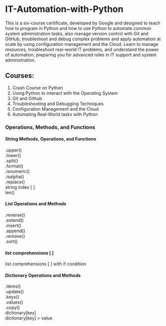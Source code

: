 # IT-Automation-with-Python
This is a six-course certificate, developed by Google and designed to teach how to program in Python and how to use Python to automate common system administration tasks, also manage version control with Git and GitHub, troubleshoot and debug complex problems and apply automation at scale by using configuration management and the Cloud. Learn to manage resources, troubleshoot real-world IT problems, and understand the power of automation, preparing you for advanced roles in IT support and system administration.

## Courses: 
1. Crash Course on Python 
2. Using Python to interact with the Operating System
3. Git and Github
4. Troubleshooting and Debugging Techniques
5. Configuration Management and the Cloud
6. Automating Real-World tasks with Python 

### Operations, Methods, and Functions
#### String Methods, Operations, and Functions
.upper()  
.lower()  
.split()  
.format()  
.isnumeric()  
.isalpha()  
.replace()  
string index [ ]  
len()  

#### List Operations and Methods
.reverse()  
.extend()  
.insert()  
.append()  
.remove()  
.sort()  

#### list comprehensions [ ]

list comprehensions [ ] with if condition

#### Dictionary Operations and Methods
.items()  
.update()  
.keys()  
.values()  
.copy()  
dictionary[key]  
dictionary[key] = value    


